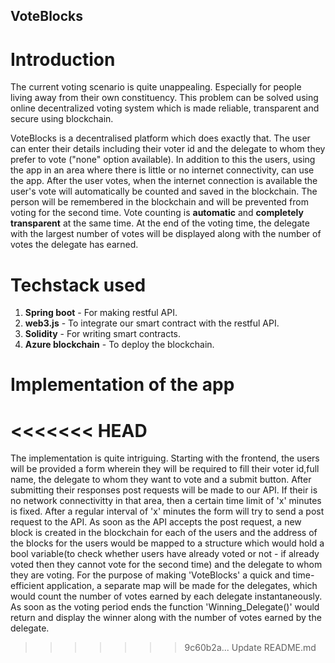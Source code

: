 ## VoteBlocks 

# **Introduction**

The current voting scenario is quite unappealing. Especially for people living away from their own constituency. This problem can be solved using online decentralized voting system which is made reliable, transparent and secure using blockchain.
 
VoteBlocks is a decentralised platform which does exactly that. The user can enter their details including their voter id and the delegate to whom they prefer to vote ("none" option available). In addition to this the users, using the app in an area where there
is little or no internet connectivity, can use the app. After the user votes, when the internet connection is available the user's vote will automatically be counted and saved in the blockchain. The person will be remembered in the blockchain and will be prevented from voting for the second time. Vote counting is **automatic** and **completely transparent** at the same time. At the end of the voting time, the delegate with the largest number of votes will be displayed along with the number of votes the delegate has earned. 

# **Techstack used**

1. **Spring boot** - For making restful API.
2. **web3.js** - To integrate our smart contract with the restful API.
3. **Solidity** - For writing smart contracts.
4. **Azure blockchain** - To deploy the blockchain.

# **Implementation of the app**
<<<<<<< HEAD
=======
The implementation is quite intriguing. Starting with the frontend, the users will be provided a form wherein they will be required to fill their voter id,full name, the delegate to whom they want to vote and a submit button. After submitting their responses post requests will be made to our API. If their is no network connectivitty in that area, then a certain time limit of 'x' minutes is fixed. After a regular interval of 'x' minutes the form will try to send a post request to the API. As soon as the API accepts the post request, a new block is created in the blockchain for each of the users and the address of the blocks for the users would be mapped to a structure which would hold a bool variable(to check whether users have already voted or not - if already voted then they cannot vote for the second time) and the delegate to whom they are voting. For the purpose of making 'VoteBlocks' a quick and time-efficient application, a separate map will be made for the delegates, which would count the number of votes earned by each delegate instantaneously. As soon as the voting period ends the function 'Winning_Delegate()' would return and display the winner along with the number of votes earned by the delegate.
>>>>>>> 9c60b2a... Update README.md
